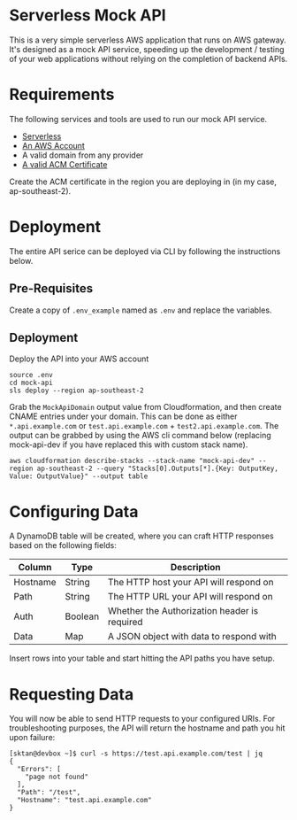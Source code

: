 # Serverless Mock API

This is a very simple serverless AWS application that runs on AWS gateway.
It's designed as a mock API service, speeding up the development / testing of your web applications without relying on the completion of backend APIs.

# Requirements

The following services and tools are used to run our mock API service.

- [Serverless](https://www.serverless.com/framework/docs/getting-started/)
- [An AWS Account](https://aws.amazon.com/)
- A valid domain from any provider
- [A valid ACM Certificate](https://docs.aws.amazon.com/acm/latest/userguide/acm-overview.html)

Create the ACM certificate in the region you are deploying in (in my case, ap-southeast-2).

# Deployment

The entire API serice can be deployed via CLI by following the instructions below.

## Pre-Requisites

Create a copy of `.env_example` named as `.env` and replace the variables.

## Deployment

Deploy the API into your AWS account
```
source .env
cd mock-api
sls deploy --region ap-southeast-2
```

Grab the `MockApiDomain` output value from Cloudformation, and then create CNAME entries under your domain. This can be done as either `*.api.example.com` or `test.api.example.com` + `test2.api.example.com`. The output can be grabbed by using the AWS cli command below (replacing mock-api-dev if you have replaced this with custom stack name).

```
aws cloudformation describe-stacks --stack-name "mock-api-dev" --region ap-southeast-2 --query "Stacks[0].Outputs[*].{Key: OutputKey, Value: OutputValue}" --output table
```

# Configuring Data

A DynamoDB table will be created, where you can craft HTTP responses based on the following fields:

| Column   | Type    | Description                                  |
|----------|---------|----------------------------------------------|
| Hostname | String  | The HTTP host your API will respond on       |
| Path     | String  | The HTTP URL your API will respond on        |
| Auth     | Boolean | Whether the Authorization header is required |
| Data     | Map     | A JSON object with data to respond with      |

Insert rows into your table and start hitting the API paths you have setup.

# Requesting Data

You will now be able to send HTTP requests to your configured URIs.
For troubleshooting purposes, the API will return the hostname and path you hit upon failure:

```
[sktan@devbox ~]$ curl -s https://test.api.example.com/test | jq
{
  "Errors": [
    "page not found"
  ],
  "Path": "/test",
  "Hostname": "test.api.example.com"
}
```

